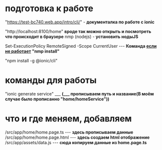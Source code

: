 # подготовка к работе 
"https://test-bc740.web.app/intro/cli/" - **документалка по работе с ionic** 

"http://localhost:8100/home" **вроде так можно открыть и посмотреть что происходит в браузере**
nmp (nodejs) - **установить нодыJS**

Set-ExecutionPolicy RemoteSigned -Scope CurrentUser --- **Команда <u>если не работает</u> "nmp install"**

"npm install -g @ionic/cli" 

# команды для работы 
"ionic generate service" ___ **(___ прописываем путь и название(В моём случае было прописанно "home/homeService"))**

# что и где меняем, добавляем
/src/app/home/home.page.ts --- **здесь прописываем данные**
/src/app/home/home.page.html --- **здесь создаем html отображение**
/src/app/assets/data.js --- **сюда копируем данные из home.page.ts**